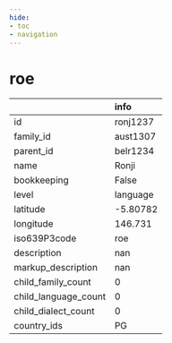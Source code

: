 ```yaml
---
hide:
- toc
- navigation
---
```

# roe
|                      | info     |
|:---------------------|:---------|
| id                   | ronj1237 |
| family_id            | aust1307 |
| parent_id            | belr1234 |
| name                 | Ronji    |
| bookkeeping          | False    |
| level                | language |
| latitude             | -5.80782 |
| longitude            | 146.731  |
| iso639P3code         | roe      |
| description          | nan      |
| markup_description   | nan      |
| child_family_count   | 0        |
| child_language_count | 0        |
| child_dialect_count  | 0        |
| country_ids          | PG       |
